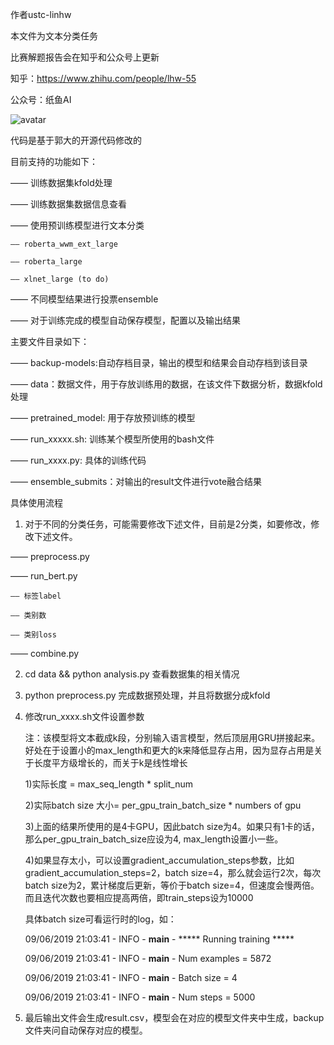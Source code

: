 作者ustc-linhw

本文件为文本分类任务

比赛解题报告会在知乎和公众号上更新

知乎：https://www.zhihu.com/people/lhw-55

公众号：纸鱼AI

![avatar](https://pic2.zhimg.com/80/v2-aa1e864f55284a12336b7132b91b0b9d_hd.jpg)

代码是基于郭大的开源代码修改的

目前支持的功能如下：

—— 训练数据集kfold处理

—— 训练数据集数据信息查看

—— 使用预训练模型进行文本分类

    —— roberta_wwm_ext_large

    —— roberta_large

    —— xlnet_large (to do)

—— 不同模型结果进行投票ensemble

—— 对于训练完成的模型自动保存模型，配置以及输出结果

主要文件目录如下：

—— backup-models:自动存档目录，输出的模型和结果会自动存档到该目录

—— data：数据文件，用于存放训练用的数据，在该文件下数据分析，数据kfold处理

—— pretrained_model: 用于存放预训练的模型

—— run_xxxxx.sh: 训练某个模型所使用的bash文件

—— run_xxxx.py: 具体的训练代码

—— ensemble_submits：对输出的result文件进行vote融合结果


具体使用流程


1. 对于不同的分类任务，可能需要修改下述文件，目前是2分类，如要修改，修改下述文件。

—— preprocess.py

—— run_bert.py

    —— 标签label

    —— 类别数

    —— 类别loss

—— combine.py


2. cd data && python analysis.py 查看数据集的相关情况

3. python preprocess.py 完成数据预处理，并且将数据分成kfold

4. 修改run_xxxx.sh文件设置参数

    注：该模型将文本截成k段，分别输入语言模型，然后顶层用GRU拼接起来。好处在于设置小的max_length和更大的k来降低显存占用，因为显存占用是关于长度平方级增长的，而关于k是线性增长

    1)实际长度 = max_seq_length * split_num

    2)实际batch size 大小= per_gpu_train_batch_size * numbers of gpu

    3)上面的结果所使用的是4卡GPU，因此batch size为4。如果只有1卡的话，那么per_gpu_train_batch_size应设为4, max_length设置小一些。

    4)如果显存太小，可以设置gradient_accumulation_steps参数，比如gradient_accumulation_steps=2，batch size=4，那么就会运行2次，每次batch size为2，累计梯度后更新，等价于batch size=4，但速度会慢两倍。而且迭代次数也要相应提高两倍，即train_steps设为10000

    具体batch size可看运行时的log，如：

    09/06/2019 21:03:41 - INFO - __main__ -   ***** Running training *****

    09/06/2019 21:03:41 - INFO - __main__ -     Num examples = 5872

    09/06/2019 21:03:41 - INFO - __main__ -     Batch size = 4

    09/06/2019 21:03:41 - INFO - __main__ -     Num steps = 5000

5. 最后输出文件会生成result.csv，模型会在对应的模型文件夹中生成，backup文件夹问自动保存对应的模型。


